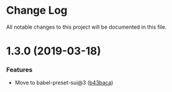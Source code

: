 # Change Log

All notable changes to this project will be documented in this file.

<a name="1.3.0"></a>
# 1.3.0 (2019-03-18)


### Features

* Move to babel-preset-sui@3 ([b43baca](https://github.com/SUI-Components/sui/commit/b43baca))



